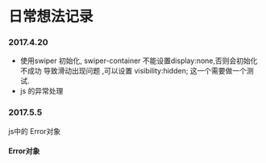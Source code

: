 # 日常想法记录

### 2017.4.20

* 使用swiper 初始化, swiper-container 不能设置display:none,否则会初始化不成功 导致滑动出现问题 ,可以设置 visibility:hidden; 这一个需要做一个测试.
* js 的异常处理 



### 2017.5.5

js中的 Error对象 

#### Error对象



